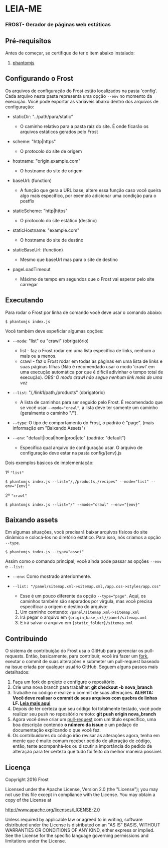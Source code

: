 
# LEIA-ME

### FROST- Gerador de páginas web estáticas

## Pré-requisitos

Antes de começar, se certifique de ter o item abaixo instalado:

1. [phantomjs](http://phantomjs.org/)

## Configurando o Frost


Os arquivos de configuração do Frost estão localizados na pasta 'config'. Cada arquivo nesta pasta representa uma opção `--env` no momento da execução. Você pode exportar as variáveis abaixo dentro dos arquivos de configuração:

  * staticDir: "../path/para/static"
    * O caminho relativo para a pasta raíz do site. É onde ficarão os arquivos estáticos gerados pelo Frost

  * scheme: "http|https"
    * O protocolo do site de origem

  * hostname: "origin.example.com"
    * O hostname do site de origem

  * baseUrl: (function)
    * A função que gera a URL base, altere essa função caso você queira algo mais específico, por exemplo adicionar uma condição para o postfix

  * staticScheme: "http|https"
    * O protocolo do site estático (destino)

  * staticHostname: "example.com"
    * O hostname do site de destino

  * staticBaseUrl: (function)
    * Mesmo que baseUrl mas para o site de destino

  * pageLoadTimeout
    * Máximo de tempo em segundos que o Frost vai esperar pelo site carregar

## Executando

Para rodar o Frost por linha de comando você deve usar o comando abaixo:

```
$ phantomjs index.js
```

Você também deve espeficiar algumas opções:

  * `--mode`: "list" ou "crawl" (obrigatório)
    * list  - faz o Frost rodar em uma lista específica de links, nenhum a mais ou a menos.
    * crawl - faz o Frost rodar em todas as páginas em uma lista de links e suas páginas filhas (Não é recomendado usar o modo 'crawl' em uma execução automática por que é difícil adivinhar o tempo total de execução).
    *OBS: O modo crawl não segue nenhum link mais de uma vez*

  * `--list`: "/,/link1/path,/products" (obrigatório)
    * A lista de caminhos para ser seguido pelo Frost. É recomendado que se você usar `--mode="crawl"`, a lista deve ter somente um caminho (geralmente o caminho "/").

  * `--type`: O tipo de comportamento do Frost, o padrão é "page". (mais informação em "Baixando Assets")

  * `--env`: "default|local|hom|prod|etc" (padrão: "default")
    * Especifica qual arquivo de configuração usar. O arquivo de configuração deve estar na pasta config/{env}.js


Dois exemplos básicos de implementação:

1º `"list"`
```
$ phantomjs index.js --list="/,/products,/recipes" --mode="list" --env="{env}"
```
2º `"crawl"`
```
$ phantomjs index.js --list="/" --mode="crawl" --env="{env}"
```

## Baixando assets


Em algumas situações, você precisará baixar arquivos físicos do site dinâmico e colocá-los no diretório estático. Para isso, nós criamos a opção `--type`.

  `$ phantomjs index.js --type="asset"`

Assim como o comando principal, você ainda pode passar as opções `--env` e `--list`:

  * `--env`:  Como mostrado anteriormente.

  * `--list: "/panel/sitemap.xml->sitemap.xml,/app.css->styles/app.css"`
    * Esse é um pouco diferente da opção `--type="page"`. Aqui, os caminhos também são separados por vírgula, mas você precisa especificar a origem e destino do arquivo:

     1. Um caminho contendo:  `/panel/sitemap.xml->sitemap.xml`
     2. Irá pegar o arquivo em `{origin_base_url}/panel/sitemap.xml`
     3. E irá salvar o arquivo em `{static_folder}/sitemap.xml`

## Contribuindo


O sistema de contribuição do Frost usa o GitHub para gerenciar os pull-requests. Então, basicamente, para contribuir, você irá fazer um [fork](https://help.github.com/articles/fork-a-repo/), exeutar o commit de suas alterações e submeter um pull-request baseado na issue criada por qualquer usuário GitHub. Seguem alguns passos mais detalhados:

1. Faça um [fork](https://help.github.com/articles/fork-a-repo/) do projeto e configure o repositório.
2. Crie uma nova branch para trabalhar: **git checkout -b nova_branch**
3. Trabalhe no código e realize o commit de suas alterações. **ALERTA: Você deve realisar o commit de seus arquivos com quebra de linhas LF. [Leia mais aqui](https://help.github.com/articles/dealing-with-line-endings/)**
4. Depois de ter certeza que seu código foi totalmente testado, você pode realizar seu push no repositório remoto: **git push origin nova_branch**
5. Agora você deve criar um [pull-request](https://help.github.com/articles/creating-a-pull-request) com um título específico, uma boa descrição contendo **o número da issue** e um pedaço de documentação explicando o que você fez.
6. Os contribuidores do código irão revisar as alterações agora, tenha em mente que é muito comum receber pedido de alteração de código, então, tente acompanhá-los ou discutir a importância do pedido de alteração para ter certeza que tudo foi feito da melhor maneira possível.

## Licença

Copyright 2016 Frost

Licensed under the Apache License, Version 2.0 (the "License"); you may not use this file except in compliance with the License. You may obtain a copy of the License at

http://www.apache.org/licenses/LICENSE-2.0

Unless required by applicable law or agreed to in writing, software distributed under the License is distributed on an "AS IS" BASIS, WITHOUT WARRANTIES OR CONDITIONS OF ANY KIND, either express or implied. See the License for the specific language governing permissions and limitations under the License.
